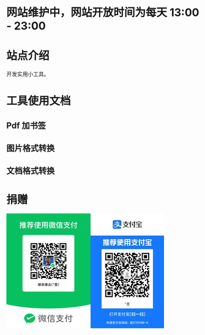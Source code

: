 

# 网站维护中，网站开放时间为每天 13:00 - 23:00


# 站点介绍

开发实用小工具。


# 工具使用文档


## Pdf 加书签


## 图片格式转换


## 文档格式转换


# 捐赠

![img](./../image/fkm.jpg)

